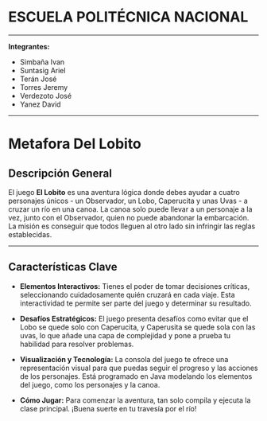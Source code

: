 # ESCUELA POLITÉCNICA NACIONAL

---

**Integrantes:**

- Simbaña Ivan
- Suntasig Ariel
- Terán José
- Torres Jeremy
- Verdezoto José
- Yanez David

---

# Metafora Del Lobito

## Descripción General

El juego **El Lobito** es una aventura lógica donde debes ayudar a cuatro personajes únicos - un Observador, un Lobo, Caperucita y unas Uvas - a cruzar un río en una canoa. La canoa solo puede llevar a un personaje a la vez, junto con el Observador, quien no puede abandonar la embarcación. La misión es conseguir que todos lleguen al otro lado sin infringir las reglas establecidas.

---

## Características Clave

- **Elementos Interactivos:** Tienes el poder de tomar decisiones críticas, seleccionando cuidadosamente quién cruzará en cada viaje. Esta interactividad te permite ser parte del juego y determinar su resultado.

- **Desafíos Estratégicos:** El juego presenta desafíos como evitar que el Lobo se quede solo con Caperucita, y Caperusita se quede sola con las uvas, lo que añade una capa de complejidad y pone a prueba tu habilidad para resolver problemas.

- **Visualización y Tecnología:** La consola del juego te ofrece una representación visual para que puedas seguir el progreso y las acciones de los personajes. Está programado en Java modelando los elementos del juego, como los personajes y la canoa.

- **Cómo Jugar:** Para comenzar la aventura, tan solo compila y ejecuta la clase principal. ¡Buena suerte en tu travesía por el río!
